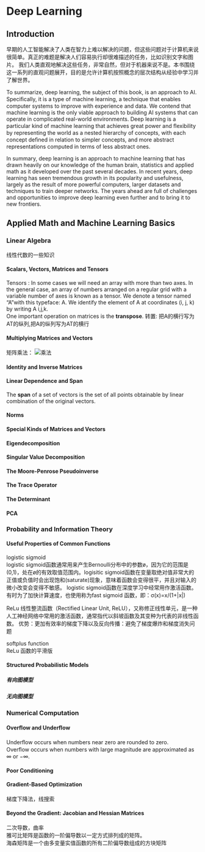 # Deep Learning
## Introduction
早期的人工智能解决了人类在智力上难以解决的问题，但这些问题对于计算机来说很简单。真正的难题是解决人们容易执行却很难描述的任务，比如识别文字和图片。
我们人类直观地解决这些任务，非常自然，但对于机器来说不是。本书围绕这一系列的直观问题展开，目的是允许计算机按照概念的层次结构从经验中学习并了解世界。 
  
To summarize, deep learning, the subject of this book, is an approach to AI.   
Speciﬁcally, it is a type of machine learning, a technique that enables computer systems to improve with experience and data. We contend that machine learning is the only viable approach to building AI systems that can operate in complicated real-world environments. Deep learning is a particular kind of machine learning that achieves great power and ﬂexibility by representing the world as a nested hierarchy of concepts, with each concept deﬁned in relation to simpler concepts, and more abstract representations computed in terms of less abstract ones.  
  
In summary, deep learning is an approach to machine learning that has drawn heavily on our knowledge of the human brain, statistics and applied math as it
developed over the past several decades. In recent years, deep learning has seen tremendous growth in its popularity and usefulness, largely as the result of more powerful computers, larger datasets and techniques to train deeper networks. The years ahead are full of challenges and opportunities to improve deep learning even further and to bring it to new frontiers.
## Applied Math and Machine Learning Basics
### Linear Algebra
线性代数的一些知识  
#### Scalars, Vectors, Matrices and Tensors
Tensors : In some cases we will need an array with more than two axes. In the general case, an array of numbers arranged on a regular grid with a
variable number of axes is known as a tensor. We denote a tensor named “A”with this typeface: A. We identify the element of A at coordinates (i, j, k) by writing A i,j,k.  
One important operation on matrices is the **transpose**. 转置: 把A的横行写为AT的纵列,把A的纵列写为AT的横行  
#### Multiplying Matrices and Vectors
矩阵乘法： ![乘法](https://upload-images.jianshu.io/upload_images/13717038-1043e03126f1e708.png?imageMogr2/auto-orient/strip%7CimageView2/2/w/1240)
#### Identity and Inverse Matrices
#### Linear Dependence and Span
The **span** of a set of vectors is the set of all points obtainable by linear combination of the original vectors.
#### Norms
#### Special Kinds of Matrices and Vectors
#### Eigendecomposition
#### Singular Value Decomposition
#### The Moore-Penrose Pseudoinverse
#### The Trace Operator
#### The Determinant
#### PCA
### Probability and Information Theory
#### Useful Properties of Common Functions
logistic sigmoid  
logistic sigmoid函数通常用来产生Bernoulli分布中的参数ø，因为它的范围是(0,1)，处在ø的有效取值范围内。logisitic sigmoid函数在变量取绝对值非常大的正值或负值时会出现饱和(saturate)现象，意味着函数会变得很平，并且对输入的微小改变会变得不敏感。
logistic sigmoid函数在深度学习中经常用作激活函数。有时为了加快计算速度，也使用称为fast sigmoid 函数，即：σ(x)=x/(1+|x|)  

ReLu 
线性整流函数（Rectified Linear Unit, ReLU），又称修正线性单元，是一种人工神经网络中常用的激活函数，通常指代以斜坡函数及其变种为代表的非线性函数。
优势：更加有效率的梯度下降以及反向传播：避免了梯度爆炸和梯度消失问题  

softplus function  
ReLu 函数的平滑版

#### Structured Probabilistic Models
##### 有向图模型
##### 无向图模型
### Numerical Computation
#### Overﬂow and Underﬂow
Underﬂow occurs when numbers near zero are rounded to zero.  
Overﬂow occurs when numbers with large magnitude are approximated as ∞ or −∞.  
#### Poor Conditioning
#### Gradient-Based Optimization
梯度下降法，线搜索
#### Beyond the Gradient: Jacobian and Hessian Matrices
二次导数，曲率  
雅可比矩阵是函数的一阶偏导数以一定方式排列成的矩阵。  
海森矩阵是一个由多变量实值函数的所有二阶偏导数组成的方块矩阵

